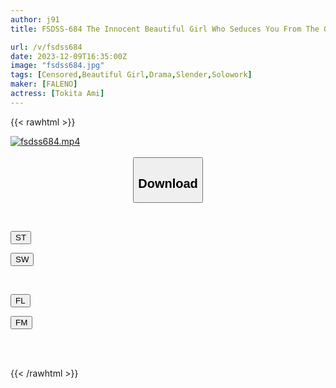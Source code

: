 ```yaml
---
author: j91
title: FSDSS-684 The Innocent Beautiful Girl Who Seduces You From The Opposite Window Asks For Sexual Intercourse Again With Her Grown-Up Sexual Desire Ami Tokita

url: /v/fsdss684
date: 2023-12-09T16:35:00Z
image: "fsdss684.jpg"
tags: [Censored,Beautiful Girl,Drama,Slender,Solowork]
maker: [FALENO]
actress: [Tokita Ami]
---
```



{{< rawhtml >}}

<div class="video" data-videoid="dOeegXZoXrckqwG">
    <a href="javascript:;">
        <img src="/v/fsdss684/fsdss684.jpg" width="WIDTH" height="HEIGHT" alt="fsdss684.mp4" loading="lazy">
    </a>
</div>

<script type="text/javascript" src="https://j91.asia/asset/on-demand-st.js"></script>

<br>
  <link rel="stylesheet" href="https://j91.asia/asset/bs5.css">
  
  <center>
  <button class="btn btn-primary" type="button" data-bs-toggle="collapse" data-bs-target=".multi-collapse" aria-expanded="false" aria-controls="multiCollapseExample1 multiCollapseExample2"><h2>Download</h2></button></center>
</p>
<div class="row">
  <div class="col">
    <div class="collapse multi-collapse" id="multiCollapseExample1">
      <div class="card card-body">
	      	      <br>
<div class="buttons">  
<p><a href="https://streamtape.to/v/dOeegXZoXrckqwG" target="_blank"><button class="btn-hover color-3"><i class="fa fa-download"></i> ST</button></a></p>
<p><a href="https://flaswish.com/3kd582k8ross" target="_blank"><button class="btn-hover color-2"><i class="fa fa-download"></i> SW</button></a></p></div>
    </div>
  </div>
</div>
  <div class="col">
    <div class="collapse multi-collapse" id="multiCollapseExample2">
      <div class="card card-body">
	      <br>
<div class="buttons">
<p><a href="https://filelions.site/f/dxyzgyix4j5e" target="_blank"><button class="btn-hover color-9"><i class="fa fa-download"></i> FL</button></a></p>
<p><a href="https://filemoon.sx/d/a3ks2zd9ctav" target="_blank"><button class="btn-hover color-8"><i class="fa fa-download"></i> FM</button></a></p></div>
<br><br>
      </div>
    </div>
  </div>
</div>

{{< /rawhtml >}}